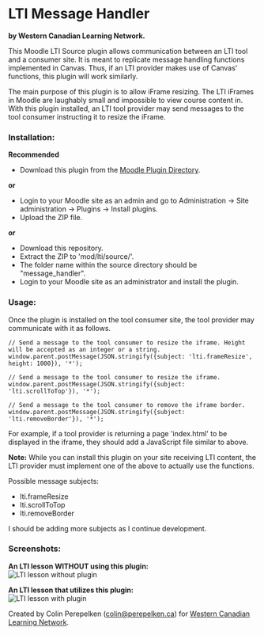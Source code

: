 # LTI Message Handler
**by Western Canadian Learning Network.**  

This Moodle LTI Source plugin allows communication between an LTI tool and a consumer site. It is meant to replicate message handling functions implemented in Canvas. Thus, if an LTI provider makes use of Canvas' functions, this plugin will work similarly.   

The main purpose of this plugin is to allow iFrame resizing. The LTI iFrames in Moodle are laughably small and impossible to view course content in. With this plugin installed, an LTI tool provider may send messages to the tool consumer instructing it to resize the iFrame.  

### Installation:  
**Recommended**  

- Download this plugin from the [Moodle Plugin Directory](https://moodle.org/plugins/ltisource_message_handler).  

**or**  

- Login to your Moodle site as an admin and go to Administration -> Site administration -> Plugins -> Install plugins.  
- Upload the ZIP file.  

**or**  

- Download this repository.  
- Extract the ZIP to 'mod/lti/source/'.  
- The folder name within the source directory should be "message_handler".  
- Login to your Moodle site as an administrator and install the plugin.

### Usage:  
Once the plugin is installed on the tool consumer site, the tool provider may communicate with it as follows.  
```
// Send a message to the tool consumer to resize the iframe. Height will be accepted as an integer or a string.
window.parent.postMessage(JSON.stringify({subject: 'lti.frameResize', height: 1000}), '*');

// Send a message to the tool consumer to resize the iframe.
window.parent.postMessage(JSON.stringify({subject: 'lti.scrollToTop'}), '*');

// Send a message to the tool consumer to remove the iframe border.
window.parent.postMessage(JSON.stringify({subject: 'lti.removeBorder'}), '*');
```
For example, if a tool provider is returning a page 'index.html' to be displayed in the iframe, they should add a JavaScript file similar to above.  

**Note:** While you can install this plugin on your site receiving LTI content, the LTI provider must implement one of the above to actually use the functions.

Possible message subjects:  
- lti.frameResize  
- lti.scrollToTop  
- lti.removeBorder

I should be adding more subjects as I continue development.  

### Screenshots:
**An LTI lesson WITHOUT using this plugin:**  
![LTI lesson without plugin](https://moodle.org/pluginfile.php/50/local_plugins/plugin_screenshots/2242/Screenshot_12.png)

**An LTI lesson that utilizes this plugin:**  
![LTI lesson with plugin](https://moodle.org/pluginfile.php/50/local_plugins/plugin_screenshots/2242/Screenshot_11.png)


Created by Colin Perepelken (colin@perepelken.ca) for [Western Canadian Learning Network](https://wcln.ca).  
